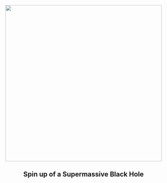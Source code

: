 
<p align="center"><img src="https://apod.nasa.gov/apod/image/2505/blackholedisk_cfa_1080.jpg" width="500" height="500"></p>
<h2 align="center"> Spin up of a Supermassive Black Hole </h2>
